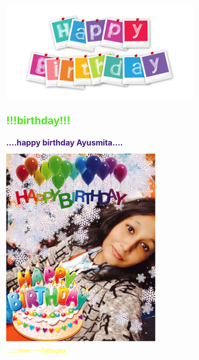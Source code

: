 <html>
<head> <link rel="stylesheet" href="s2.css"> <title>  Birthday Gift </title>   </head>

<body >
    
<img src="birthday-2496221_1920.png" hight="200" width="1500">
<h1 style="color:rgb(82, 230, 36)">!!!birthday!!! </h1>



<h2 style="color:rgb(70, 27, 128)"> ....happy birthday Ayusmita.... </h2>

<p><img src="PicsArt_12-31-10.36.57.png" hight="500" width="400"> </p>


<p style="color:yellow"> ........from-----Tathagata<p>

